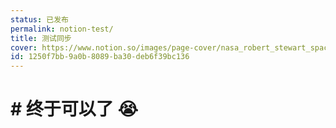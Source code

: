 ```yaml
---
status: 已发布
permalink: notion-test/
title: 测试同步
cover: https://www.notion.so/images/page-cover/nasa_robert_stewart_spacewalk.jpg
id: 1250f7bb-9a0b-8089-ba30-deb6f39bc136
---
```


# # 终于可以了 😭
